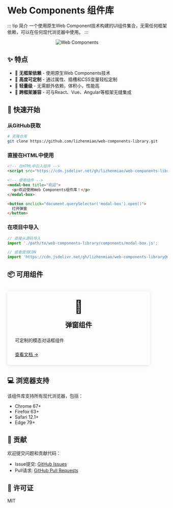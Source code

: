 # Web Components 组件库

::: tip 简介
一个使用原生Web Component技术构建的UI组件集合，无需任何框架依赖，可以在任何现代浏览器中使用。
:::

<img src="/logo.svg" alt="Web Components" style="max-width: 200px; margin: 0 auto; display: block;">

## ✨ 特点

- 🔆 **无框架依赖** - 使用原生Web Components技术
- 🎨 **高度可定制** - 通过属性、插槽和CSS变量轻松定制
- 🚀 **轻量级** - 无需额外依赖，体积小，性能高
- 🔄 **跨框架兼容** - 可与React、Vue、Angular等框架无缝集成

## 🚀 快速开始

### 从GitHub获取

```bash
# 克隆仓库
git clone https://github.com/lizhenmiao/web-components-library.git
```

### 直接在HTML中使用

```html
<!-- 在HTML中引入组件 -->
<script src="https://cdn.jsdelivr.net/gh/lizhenmiao/web-components-library@master/components/modal-box.js"></script>

<!-- 使用组件 -->
<modal-box title="欢迎">
  <p>欢迎使用Web Components组件库！</p>
</modal-box>

<button onclick="document.querySelector('modal-box').open()">
  打开弹窗
</button>
```

### 在项目中导入

```javascript
// 直接从源码导入
import './path/to/web-components-library/components/modal-box.js';

// 或者使用CDN
import 'https://cdn.jsdelivr.net/gh/lizhenmiao/web-components-library@master/components/modal-box.js';
```

## 📦 可用组件

<div class="features">
  <div class="feature">
    <div class="feature-icon">
      <h3>📝</h3>
    </div>
    <h2>弹窗组件</h2>
    <p>可定制的模态对话框组件</p>
    <a href="/components/modal-box">查看文档 →</a>
  </div>

  <!-- 未来可添加更多组件 -->
</div>

## 💻 浏览器支持

该组件库支持所有现代浏览器，包括：

- Chrome 67+
- Firefox 63+
- Safari 12.1+
- Edge 79+

## 🤝 贡献

欢迎提交问题和贡献代码：

- Issue提交: [GitHub Issues](https://github.com/lizhenmiao/web-components-library/issues)
- Pull请求: [GitHub Pull Requests](https://github.com/lizhenmiao/web-components-library/pulls)

## 📄 许可证

MIT

<style>
.features {
  display: flex;
  flex-wrap: wrap;
  margin: 2rem 0;
  gap: 20px;
}

.feature {
  flex: 1;
  min-width: 300px;
  max-width: 400px;
  background-color: var(--c-bg-light);
  border-radius: 8px;
  padding: 1.5rem;
  box-shadow: 0 2px 12px 0 rgba(0,0,0,0.1);
  transition: all 0.3s;
}

.feature:hover {
  transform: translateY(-5px);
  box-shadow: 0 4px 16px 0 rgba(0,0,0,0.15);
}

.feature-icon {
  display: flex;
  justify-content: center;
  margin-bottom: 1rem;
}

.feature-icon h3 {
  font-size: 2.5rem;
  margin: 0;
}

.feature h2 {
  text-align: center;
  border-bottom: 1px solid var(--c-border);
  padding-bottom: 0.5rem;
  margin: 0.8rem 0;
}

.feature p {
  margin: 1rem 0;
  color: var(--c-text-light);
}

.feature a {
  display: inline-block;
  margin-top: 0.5rem;
  font-weight: 500;
}
</style>
